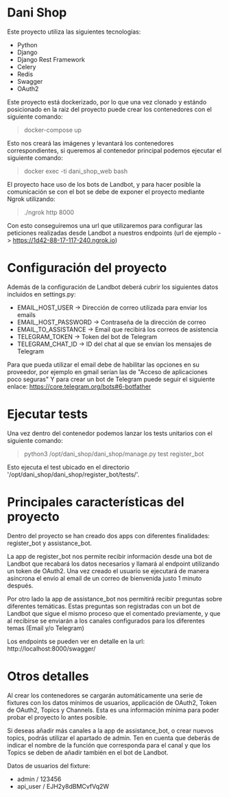 # Dani Shop

Este proyecto utiliza las siguientes tecnologías:
* Python
* Django
* Django Rest Framework
* Celery
* Redis
* Swagger
* OAuth2

Este proyecto está dockerizado, por lo que una vez clonado y estándo posicionado en la raiz del proyecto puede crear los contenedores con el siguiente comando:
> docker-compose up

Esto nos creará las imágenes y levantará los contenedores correspondientes, si queremos al contenedor principal podemos ejecutar el siguiente comando:
> docker exec -ti dani_shop_web bash

El proyecto hace uso de los bots de Landbot, y para hacer posible la comunicación se con el bot se debe de exponer el proyecto mediante Ngrok utilizando:
> ./ngrok http 8000

Con esto conseguiremos una url que utilizaremos para configurar las peticiones realizadas desde Landbot a nuestros endpoints (url de ejemplo -> https://1d42-88-17-117-240.ngrok.io)

# Configuración del proyecto

Además de la configuración de Landbot deberá cubrir los siguientes datos incluidos en settings.py:

* EMAIL_HOST_USER -> Dirección de correo utilizada para enviar los emails 
* EMAIL_HOST_PASSWORD -> Contraseña de la dirección de correo
* EMAIL_TO_ASSISTANCE -> Email que recibirá los correos de asistencia
* TELEGRAM_TOKEN -> Token del bot de Telegram
* TELEGRAM_CHAT_ID -> ID del chat al que se envían los mensajes de Telegram

Para que pueda utilizar el email debe de habilitar las opciones en su proveedor, por ejemplo en gmail serían las de "Acceso de aplicaciones poco seguras"
Y para crear un bot de Telegram puede seguir el siguiente enlace: https://core.telegram.org/bots#6-botfather

# Ejecutar tests

Una vez dentro del contenedor podemos lanzar los tests unitarios con el siguiente comando:
> python3 /opt/dani_shop/dani_shop/manage.py test register_bot

Esto ejecuta el test ubicado en el directorio '/opt/dani_shop/dani_shop/register_bot/tests/'.

# Principales características del proyecto

Dentro del proyecto se han creado dos apps con diferentes finalidades: register_bot y assistance_bot.

La app de register_bot nos permite recibir información desde una bot de Landbot que recabará los datos necesarios y llamará al endpoint utilizando un token de OAuth2. Una vez creado el usuario se ejecutará de manera asíncrona el envío al email de un correo de bienvenida justo 1 minuto después.

Por otro lado la app de assistance_bot nos permitirá recibir preguntas sobre diferentes temáticas. Estas preguntas son registradas con un bot de Landbot que sigue el mismo proceso que el comentado previamente, y que al recibirse se enviarán a los canales configurados para los diferentes temas (Email y/o Telegram)

Los endpoints se pueden ver en detalle en la url: http://localhost:8000/swagger/

# Otros detalles

Al crear los contenedores se cargarán automáticamente una serie de fixtures con los datos mínimos de usuarios, applicación de OAuth2, Token de OAuth2, Topics y Channels. Esta es una información mínima para poder probar el proyecto lo antes posible.

Si deseas añadir más canales a la app de assistance_bot, o crear nuevos topics, podrás utilizar el apartado de admin. Ten en cuenta que deberás de indicar el nombre de la función que corresponda para el canal y que los Topics se deben de añadir también en el bot de Landbot.

Datos de usuarios del fixture:
* admin / 123456
* api_user / EJH2y8dBMCvfVq2W
